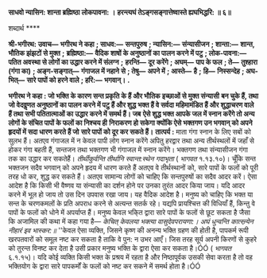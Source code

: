 **साधवो न्यासिन: शान्ता ब्रह्मिष्ठा लोकपावना: ।** **हरन्त्यघं तेऽङ्गसङ्गात्तेष्वास्ते ह्यघभिद्धरि: ॥ ६॥** 

शब्दार्थ **** 

**श्री-भगीरथ: उवाच—** **भगीरथ ने कहा** **; साधव:—** **सन्तपुरुष** **; न्यासिन:—** **संन्यासीजन** **; शान्ता:—** **शान्त, भौतिक झंझटों से मुक्त** **;** **ब्रह्मिष्ठा:—** **वैदिक शाषों के अनुष्ठानों का पालन करने में पटु** **; लोक-पावना:—** **पतित अवस्था से लोगों का उद्धार करने में संलग्न** **;** **हरन्ति—** **दूर करेंगे** **; अघम्—** **पाप के फल** **; ते—** **तुश्हारा (गंगा का)** **; अङ्ग-सङ्गात्—** **गंगाजल में नहाने से** **; तेषु—** **अपने में** **; आस्ते—** **है** **;** **हि—** **निस्सन्देह** **; अघ-भित्—** **सारे पापों को हरने वाले** **; हरि:—** **भगवान्।** **.** 

**भगीरथ ने कहा : जो भक्ति के कारण सन्त प्रकृति के हैं और भौतिक इच्छाओं से मुक्त संन्यासी** **बन चुके हैं, तथा जो वेदवॢणत अनुष्ठानों का पालन करने में पटु हैं और शुद्ध भक्त हैं वे सर्वदा** **महिमामंडित हैं और शुद्धाचरण वाले हैं तथा सभी पतितात्माओं का उद्धार करने में समर्थ हैं। जब** **ऐसे शुद्ध भक्त आपके जल में स्नान करेंगे तो अन्य लोगों के संचित पापों के फलों का निश्चय ही** **निराकरण हो सकेगा क्योंकि ऐसे भक्तगण उन भगवान् को अपने हृदयों में सदा धारण करते हैं जो** **सारे पापों को दूर कर सकते हैं।** **तात्पर्य :** माता गंगा स्नान के लिए सबों को सुलभ हैं। अतएव गंगाजल में न केवल पापी लोग स्नान करेंगे अपितु हरद्वार तथा अन्य तीर्थस्थलों में जहाँ से होकर गंगा बहती हैं, सन्तजन तथा भक्तगण भी गंगाजल में स्नान करेंगे। भक्तगण तथा संन्यासीजन गंगा तक का उद्धार कर सकतेहैं। *तीर्थीकुर्वन्ति तीर्थानि* *स्वान्त:स्थेन गदाभृता* ( *भागवत* १.१३.१०)। चूँकि सन्त भक्तजन सदैव भगवान् को अपने हृदय में धारण करते हैं अतएव वे तीर्थस्थानों को, सारे पापों के फलों को पूरी तरह धो कर, शुद्ध कर सकते हैं। अतएव सामान्य लोगों को चाहिए कि सन्तपुरुषों का सदैव आदर करें। ऐसा आदेश है कि किसी भी वैष्णव या संन्यासी का दर्शन होने पर उनका तुरंत आदर किया जाय। यदि आदर करने में भूल हो जाय तो उस दिन उपवास रखा जाय। यह वैदिक आदेश है। मनुष्य को चाहिए कि भक्त या सन्त के चरणकमलों के प्रति अपराध करने से अत्यन्त सतर्क रहे। यद्यपि प्रायश्चित्त की विधियाँ हैं, किन्तु वे पापों के फलों को धोने में अपर्याप्त हैं। मनुष्य केवल भकि्त द्वारा सारे पापों के फलों से छूट सकता है जैसा कि अजामिल की कथा में कहा गया है— *केचित् केवलया भक्त्या वासुदेवपरायणा:।* *अघं धुन्वन्ति कात्स्न्र्येन नीहारं इव भास्कर:॥* ''केवल ऐसा व्यक्ति, जिसने कृष्ण की अनन्य भक्ति ग्रहण की होती है, पापकर्म रूपी खरपतवारों को समूल नष्ट कर सकता है ताकि वे पुन: न उभर आएँ। जिस तरह सूर्य अपनी किरणों से कुहरे को तुरन्त विनष्ट कर देता है उसी प्रकार मनुष्य भक्ति के द्वारा ऐसा कर सकता है।ÓÓ ( *भागवत* ६.१.१५)। यदि कोई व्यक्ति किसी भक्त के प्रश्रय में रहता है और निष्ठापूर्वक उसकी सेवा करता है तो वह भक्तियोग के द्वारा सारे पापकर्मों के फलों को नष्ट कर सकने में समर्थ होता है।ÓÓ  